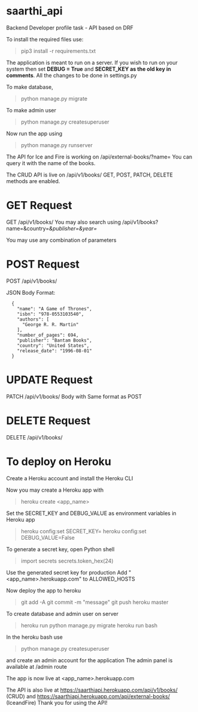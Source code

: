 # saarthi_api
Backend Developer profile task - API based on DRF

To install the required files use:
>pip3 install -r requirements.txt

The application is meant to run on a server. If you wish to run on your system then set **DEBUG = True** and **SECRET_KEY as the old key in comments**. All the changes to be done in settings.py

To make database,
>python manage.py migrate

To make admin user
>python manage.py createsuperuser

Now run the app using
>python manage.py runserver

The API for Ice and Fire is working on /api/external-books/?name=<variable>
  You can query it with the name of the books.
  
The CRUD API is live on /api/v1/books/
  GET, POST, PATCH, DELETE methods are enabled.
# GET Request
  GET /api/v1/books/
You may also search using 
  /api/v1/books?name=<name>&country=<var>&publisher=<var>&year=<var>
  
  You may use any combination of parameters
  
# POST Request
  POST /api/v1/books/
  
  JSON Body Format:
  
```  
  {
    "name": "A Game of Thrones",
    "isbn": "978-0553103540",
    "authors": [
      "George R. R. Martin"
    ],
    "number_of_pages": 694,
    "publisher": "Bantam Books",
    "country": "United States",
    "release_date": "1996-08-01"
  }
```
# UPDATE Request
  PATCH /api/v1/books/<bookid>
  Body with Same format as POST

# DELETE Request
  DELETE /api/v1/books/<bookid>

# To deploy on Heroku
  
  Create a Heroku account and install the Heroku CLI

  Now you may create a Heroku app with
  >heroku create <app_name>

  Set the SECRET_KEY and DEBUG_VALUE as environment variables in Heroku app
  >heroku config:set SECRET_KEY=<your secret key>
  >heroku config:set DEBUG_VALUE=False

  To generate a secret key, open Python shell
  >import secrets
  >secrets.token_hex(24)

  Use the generated secret key for production
  Add "<app_name>.herokuapp.com" to ALLOWED_HOSTS

  Now deploy the app to heroku
  >git add -A
  >git commit -m "message"
  >git push heroku master

  To create database and admin user on server
  >heroku run python manage.py migrate
  >heroku run bash

  In the heroku bash use
  >python manage.py createsuperuser

  and create an admin account for the application
  The admin panel is available at /admin route

The app is now live at <app_name>.herokuapp.com
  
The API is also live at https://saarthiapi.herokuapp.com/api/v1/books/ (CRUD) and https://saarthiapi.herokuapp.com/api/external-books/ (IceandFire)
Thank you for using the API!
